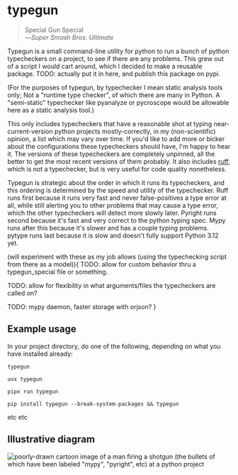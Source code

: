 # typegun

> Special Gun Special\
—_Super Smash Bros. Ultimate_

Typegun is a small command-line utility for python to run a bunch of python typecheckers on a project, to see if there are any problems. This grew out of a script I would cart around, which I decided to make a reusable package. TODO: actually put it in here, and publish this package on pypi.

(For the purposes of typegun, by typechecker I mean static analysis tools only; Not a "runtime type checker", of which there are many in Python. A "semi-static" typechecker like pyanalyze or pycroscope would be allowable here as a static analysis tool.)

This only includes typecheckers that have a reasonable shot at typing near-current-version python projects mostly-correctly, in my (non-scientific) opinion, a list which may vary over time. If you'd like to add more or bicker about the configurations these typecheckers should have, I'm happy to hear it. The versions of these typecheckers are completely unpinned, all the better to get the most recent versions of them probably. It also includes [ruff](https://docs.astral.sh/ruff/), which is not a typechecker, but is very useful for code quality nonetheless.

Typegun is strategic about the order in which it runs its typecheckers, and this ordering is determined by the speed and utility of the typechecker. Ruff runs first because it runs very fast and never false-positives a type error at all, while still alerting you to other problems that may cause a type error, which the other typecheckers will detect more slowly later. Pyright runs second because it's fast and very correct to the python typing spec. Mypy runs after this because it's slower and has a couple typing problems. pytype runs last because it is slow and doesn't fully support Python 3.12 yet.

(will experiment with these as my job allows (using the typechecking script from there as a model)){
TODO: allow for custom behavior thru a typegun_special file or something.

TODO: allow for flexibility in what arguments/files the typecheckers are called on?

TODO: mypy daemon, faster storage with orjson?
}

## Example usage

In your project directory, do one of the following, depending on what you have installed already:

```typegun```

```uvx typegun```

```pipx run typegun```

```pip install typegun --break-system-packages && typegun```

etc etc

## Illustrative diagram

![poorly-drawn cartoon image of a man firing a shotgun (the bullets of which have been labeled "mypy", "pyright", etc) at a python project](readme_diagram.png)
